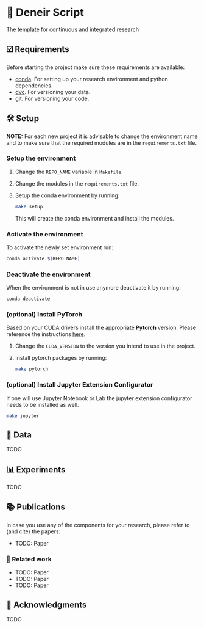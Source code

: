 # 📜 Deneir Script

The template for continuous and integrated research

## ☑️ Requirements

Before starting the project make sure these requirements are available:

- [conda][conda]. For setting up your research environment and python dependencies.
- [dvc][dvc]. For versioning your data.
- [git][git]. For versioning your code.

## 🛠️ Setup

**NOTE:** For each new project it is advisable to change the environment name
and to make sure that the required modules are in the `requirements.txt` file.

### Setup the environment

1. Change the `REPO_NAME` variable in `Makefile`.

2. Change the modules in the `requirements.txt` file.

3. Setup the conda environment by running:
   ```bash
   make setup
   ```
   This will create the conda environment and install the modules.

### Activate the environment

To activate the newly set environment run:

```bash
conda activate $(REPO_NAME)
```

### Deactivate the environment

When the environment is not in use anymore deactivate it by running:

```bash
conda deactivate
```

### (optional) Install PyTorch

Based on your CUDA drivers install the appropriate **Pytorch** version.
Please reference the instructions [here][pytorch].

1. Change the `CUDA_VERSION` to the version you intend to use in the project.

2. Install pytorch packages by running:
   ```bash
   make pytorch
   ```

### (optional) Install Jupyter Extension Configurator

If one will use Jupyter Notebook or Lab the jupyter extension configurator
needs to be installed as well.

```bash
make jupyter
```

## 💽 Data

TODO


## 📊 Experiments

TODO

## 📚 Publications

In case you use any of the components for your research,
please refer to (and cite) the papers:

- TODO: Paper

### 📓 Related work

- TODO: Paper
- TODO: Paper
- TODO: Paper

## 📣 Acknowledgments

TODO

[git]: https://git-scm.com/
[dvc]: https://dvc.org/
[conda]: https://docs.conda.io/en/latest/
[pytorch]: https://pytorch.org/
